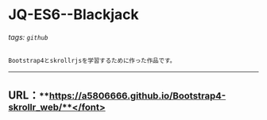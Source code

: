 # JQ-ES6--Blackjack
###### tags: `github` 

```markdown
Bootstrap4とskrollrjsを学習するために作った作品です。
```
---
## URL：<font size="4">**https://a5806666.github.io/Bootstrap4-skrollr_web/**</font>
